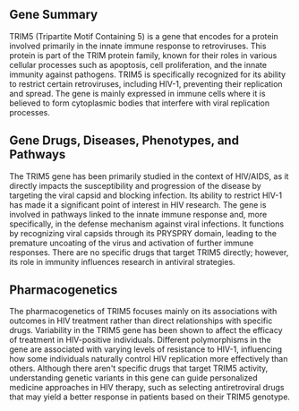 ## Gene Summary
TRIM5 (Tripartite Motif Containing 5) is a gene that encodes for a protein involved primarily in the innate immune response to retroviruses. This protein is part of the TRIM protein family, known for their roles in various cellular processes such as apoptosis, cell proliferation, and the innate immunity against pathogens. TRIM5 is specifically recognized for its ability to restrict certain retroviruses, including HIV-1, preventing their replication and spread. The gene is mainly expressed in immune cells where it is believed to form cytoplasmic bodies that interfere with viral replication processes.

## Gene Drugs, Diseases, Phenotypes, and Pathways
The TRIM5 gene has been primarily studied in the context of HIV/AIDS, as it directly impacts the susceptibility and progression of the disease by targeting the viral capsid and blocking infection. Its ability to restrict HIV-1 has made it a significant point of interest in HIV research. The gene is involved in pathways linked to the innate immune response and, more specifically, in the defense mechanism against viral infections. It functions by recognizing viral capsids through its PRYSPRY domain, leading to the premature uncoating of the virus and activation of further immune responses. There are no specific drugs that target TRIM5 directly; however, its role in immunity influences research in antiviral strategies.

## Pharmacogenetics
The pharmacogenetics of TRIM5 focuses mainly on its associations with outcomes in HIV treatment rather than direct relationships with specific drugs. Variability in the TRIM5 gene has been shown to affect the efficacy of treatment in HIV-positive individuals. Different polymorphisms in the gene are associated with varying levels of resistance to HIV-1, influencing how some individuals naturally control HIV replication more effectively than others. Although there aren't specific drugs that target TRIM5 activity, understanding genetic variants in this gene can guide personalized medicine approaches in HIV therapy, such as selecting antiretroviral drugs that may yield a better response in patients based on their TRIM5 genotype.